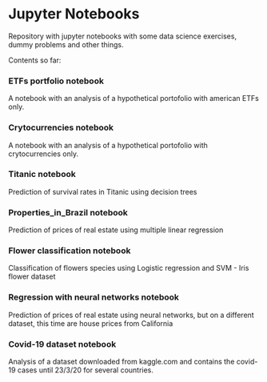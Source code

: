 # Jupyter Notebooks 

Repository with jupyter notebooks with some data science exercises, dummy problems and other things.

Contents so far:

### ETFs portfolio notebook
A notebook with an analysis of a hypothetical portofolio with american ETFs only.

### Crytocurrencies notebook
A notebook with an analysis of a hypothetical portofolio with crytocurrencies only.

### Titanic notebook 
Prediction of survival rates in Titanic using decision trees


### Properties_in_Brazil notebook 

Prediction of prices of real estate using multiple linear regression

### Flower classification notebook 
Classification of flowers species using Logistic regression and SVM - Iris flower dataset


### Regression with neural networks notebook 
Prediction of prices of real estate using neural networks, but on a different dataset, this time are house prices from California


### Covid-19 dataset notebook  
Analysis of a dataset downloaded from kaggle.com and contains the covid-19 cases until 23/3/20 for several countries.
